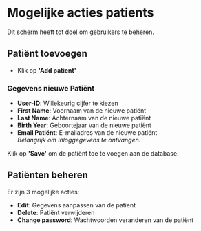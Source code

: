 # Mogelijke acties patients

Dit scherm heeft tot doel om gebruikers te beheren.

## Patiënt toevoegen

- Klik op **'Add patient'**

### Gegevens nieuwe Patiënt

- **User-ID**: Willekeurig cijfer te kiezen
- **First Name**: Voornaam van de nieuwe patiënt
- **Last Name**: Achternaam van de nieuwe patiënt
- **Birth Year**: Geboortejaar van de nieuwe patiënt
- **Email Patiënt**: E-mailadres van de nieuwe patiënt  
  *Belangrijk om inloggegevens te ontvangen.*

Klik op **'Save'** om de patiënt toe te voegen aan de database.

## Patiënten beheren
Er zijn 3 mogelijke acties:
- **Edit**: Gegevens aanpassen van de patient
- **Delete**: Patiënt verwijderen
- **Change password**: Wachtwoorden veranderen van de patiënt
